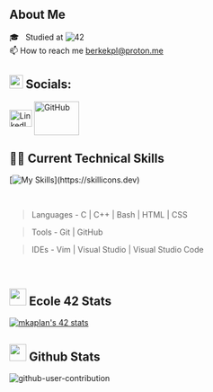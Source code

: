 ## About Me

🎓 &nbsp; Studied at ![42](https://img.shields.io/badge/-Ecole-111111?style=flat&logo=42)<br/>
📫 How to reach me berkekpl@proton.me

## <img src="https://github.com/TheDudeThatCode/TheDudeThatCode/blob/master/Assets/Earth.gif" width="24px">  Socials: 

<a href="https://www.linkedin.com/in/berkekaplan/" target="blank"><img align="center" src="https://raw.githubusercontent.com/rahuldkjain/github-profile-readme-generator/master/src/images/icons/Social/linked-in-alt.svg" alt="LinkedIn" height="30" width="40" /></a> <a href="https://github.com/berkekaplan" target="blank"><img align="center" src="https://img.shields.io/badge/-GitHub-000000?style=flat&logo=github&logoColor=white" alt="GitHub" height="60" width="80" /></a>

## 🧑‍💻 Current Technical Skills

[![My Skills](https://skillicons.dev/icons?i=c,cpp,bash,vim,vscode,html,css,github,git,)](https://skillicons.dev)

<br>

> Languages - C | C++ | Bash | HTML | CSS

> Tools - Git | GitHub

> IDEs - Vim | Visual Studio | Visual Studio Code

<br>

## <img src="https://media.giphy.com/media/iY8CRBdQXODJSCERIr/giphy.gif" width="30"><b> **Ecole 42 Stats** </b>

<a href="https://profile.intra.42.fr/users/mkaplan"><img src="https://badge.mediaplus.ma/greenbinary/mkaplan?1337Badge=off&UM6P=off" alt="mkaplan's 42 stats" /></a>

## <img src="https://media.giphy.com/media/iY8CRBdQXODJSCERIr/giphy.gif" width="30"><b> Github Stats </b>

![github-user-contribution](https://user-images.githubusercontent.com/58959408/157782696-8bc9ca49-ca61-4ab5-8b83-49c4e76c1a8f.svg)
